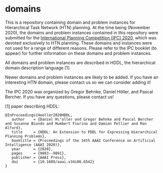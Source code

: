 # domains
This is a repository containing domain and problem instances for Hierarchical Task Network (HTN) planning. At the time being (November 2020), the domains and problem instances contained in this repository were submitted for the [International Planning Competition (IPC) 2020](ipc2020.hierarchical-task.net), which was devoted exclusively to HTN planning. These domains and instances were not used for a range of different reasons. Please refer to the IPC booklet (to appear) for further information on these domains and problem instances.

All domains and problem instances are described in HDDL, the hierarchical domain description language [1].

Newer domains and problem instances are likely to be added. If you have an interesting HTN domain, please contact us so we can consider adding it!

The IPC 2020 was organized by Gregor Behnke, Daniel Höller, and Pascal Bercher. If you have any questions, please contact us! 

[1] paper describing HDDL:

```
@InProceedings{Hoeller2020HDDL,
   author    = {Daniel H\"oller and Gregor Behnke and Pascal Bercher and Susanne Biundo and Humbert Fiorino and Damien Pellier and Ron Alford},
   title     = {HDDL: An Extension to PDDL for Expressing Hierarchical Planning Problems},
   booktitle = {Proceedings of the 34th AAAI Conference on Artificial Intelligence (AAAI 2020)},
   year      = {2020},
   pages     = {9883--9891},
   publisher = {AAAI Press},
   doi       = {10.1609/aaai.v34i06.6542}
} 
```

